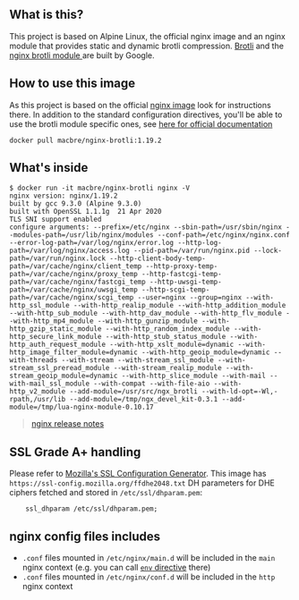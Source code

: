 ## What is this?
This project is based on Alpine Linux, the official nginx image and an nginx module that provides static and dynamic brotli compression. [Brotli](https://github.com/google/brotli) and the [nginx brotli module ](https://github.com/google/ngx_brotli) are built by Google.

## How to use this image
As this project is based on the official [nginx image](https://hub.docker.com/_/nginx/) look for instructions there. In addition to the standard configuration directives, you'll be able to use the brotli module specific ones, see [here for official documentation](https://github.com/google/ngx_brotli#configuration-directives)

```
docker pull macbre/nginx-brotli:1.19.2
```

## What's inside

```
$ docker run -it macbre/nginx-brotli nginx -V
nginx version: nginx/1.19.2
built by gcc 9.3.0 (Alpine 9.3.0) 
built with OpenSSL 1.1.1g  21 Apr 2020
TLS SNI support enabled
configure arguments: --prefix=/etc/nginx --sbin-path=/usr/sbin/nginx --modules-path=/usr/lib/nginx/modules --conf-path=/etc/nginx/nginx.conf --error-log-path=/var/log/nginx/error.log --http-log-path=/var/log/nginx/access.log --pid-path=/var/run/nginx.pid --lock-path=/var/run/nginx.lock --http-client-body-temp-path=/var/cache/nginx/client_temp --http-proxy-temp-path=/var/cache/nginx/proxy_temp --http-fastcgi-temp-path=/var/cache/nginx/fastcgi_temp --http-uwsgi-temp-path=/var/cache/nginx/uwsgi_temp --http-scgi-temp-path=/var/cache/nginx/scgi_temp --user=nginx --group=nginx --with-http_ssl_module --with-http_realip_module --with-http_addition_module --with-http_sub_module --with-http_dav_module --with-http_flv_module --with-http_mp4_module --with-http_gunzip_module --with-http_gzip_static_module --with-http_random_index_module --with-http_secure_link_module --with-http_stub_status_module --with-http_auth_request_module --with-http_xslt_module=dynamic --with-http_image_filter_module=dynamic --with-http_geoip_module=dynamic --with-threads --with-stream --with-stream_ssl_module --with-stream_ssl_preread_module --with-stream_realip_module --with-stream_geoip_module=dynamic --with-http_slice_module --with-mail --with-mail_ssl_module --with-compat --with-file-aio --with-http_v2_module --add-module=/usr/src/ngx_brotli --with-ld-opt=-Wl,-rpath,/usr/lib --add-module=/tmp/ngx_devel_kit-0.3.1 --add-module=/tmp/lua-nginx-module-0.10.17
```

> [nginx release notes](https://nginx.org/en/CHANGES)

## SSL Grade A+ handling

Please refer to [Mozilla's SSL Configuration Generator](https://ssl-config.mozilla.org/). This image has `https://ssl-config.mozilla.org/ffdhe2048.txt` DH parameters for DHE ciphers fetched and stored in `/etc/ssl/dhparam.pem`:

```
    ssl_dhparam /etc/ssl/dhparam.pem;
```

## nginx config files includes

* `.conf` files mounted in `/etc/nginx/main.d` will be included in the `main` nginx context (e.g. you can call [`env` directive](http://nginx.org/en/docs/ngx_core_module.html#env) there)
* `.conf` files mounted in `/etc/nginx/conf.d` will be included in the `http` nginx context
